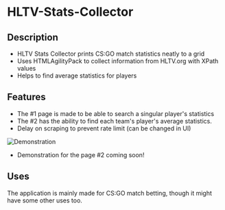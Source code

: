 # HLTV-Stats-Collector

## Description
* HLTV Stats Collector prints CS:GO match statistics neatly to a grid
* Uses HTMLAgilityPack to collect information from HLTV.org with XPath values
* Helps to find average statistics for players

## Features
* The #1 page is made to be able to search a singular player's statistics
* The #2 has the ability to find each team's player's average statistics.
* Delay on scraping to prevent rate limit (can be changed in UI)

![Demonstration](https://raw.githubusercontent.com/skotfrii2/HLTV-Stats-Collector/master/demonstration/demonstration.gif)

* Demonstration for the page #2 coming soon!

## Uses
The application is mainly made for CS:GO match betting, though it might have some other uses too.

